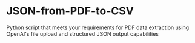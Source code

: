 # JSON-from-PDF-to-CSV
Python script that meets your requirements for PDF data extraction using OpenAI's file upload and structured JSON output capabilities
